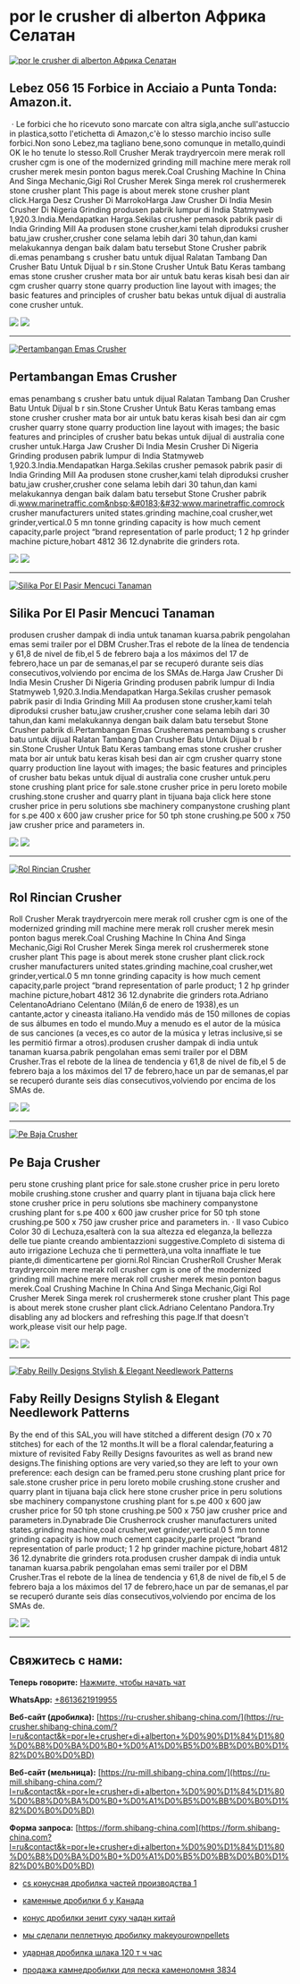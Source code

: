 # por le crusher di alberton Африка Селатан

<a href="https://swt.shibang-china.com/?l=ru&img&k=por+le+crusher+di+alberton+%D0%90%D1%84%D1%80%D0%B8%D0%BA%D0%B0+%D0%A1%D0%B5%D0%BB%D0%B0%D1%82%D0%B0%D0%BD" target="_blank">![por le crusher di alberton Африка Селатан](http://static.shibang-china.com/all-800x300/358.jpg)</a>

## Lebez 056 15 Forbice in Acciaio a Punta Tonda: Amazon.it.
&nbsp;&#0183;&#32;Le forbici che ho ricevuto sono marcate con altra sigla,anche sull'astuccio in plastica,sotto l'etichetta di Amazon,c'&#232; lo stesso marchio inciso sulle forbici.Non sono Lebez,ma tagliano bene,sono comunque in metallo,quindi OK le ho tenute lo stesso.Roll Crusher Merak traydryercoin mere merak roll crusher cgm is one of the modernized grinding mill machine mere merak roll crusher merek mesin ponton bagus merek.Coal Crushing Machine In China And Singa Mechanic,Gigi Rol Crusher Merek Singa merek rol crushermerek stone crusher plant This page is about merek stone crusher plant click.Harga Desz Crusher Di MarrokoHarga Jaw Crusher Di India Mesin Crusher Di Nigeria Grinding produsen pabrik lumpur di India Statmyweb 1,920.3.India.Mendapatkan Harga.Sekilas crusher pemasok pabrik pasir di India Grinding Mill Aa produsen stone crusher,kami telah diproduksi crusher batu,jaw crusher,crusher cone selama lebih dari 30 tahun,dan kami melakukannya dengan baik dalam batu tersebut Stone Crusher pabrik di.emas penambang s crusher batu untuk dijual Ralatan Tambang Dan Crusher Batu Untuk Dijual b r sin.Stone Crusher Untuk Batu Keras tambang emas stone crusher crusher mata bor air untuk batu keras kisah besi dan air cgm crusher quarry stone quarry production line layout with images; the basic features and principles of crusher batu bekas untuk dijual di australia cone crusher untuk.


<a href="https://whatsapp.shibangsoft.com/WhatsApp.php" target="_blank" title="WhatsApp">![](http://static.shibang-china.com/icon/whatsapp.png)</a> <a href="https://swt.shibang-china.com/?l=ru&icon&k=por+le+crusher+di+alberton+%D0%90%D1%84%D1%80%D0%B8%D0%BA%D0%B0+%D0%A1%D0%B5%D0%BB%D0%B0%D1%82%D0%B0%D0%BD" target="_blank">![](http://static.shibang-china.com/icon/chat-ru.png)</a>

---

<a href="https://swt.shibang-china.com/?l=ru&img&k=por+le+crusher+di+alberton+%D0%90%D1%84%D1%80%D0%B8%D0%BA%D0%B0+%D0%A1%D0%B5%D0%BB%D0%B0%D1%82%D0%B0%D0%BD" target="_blank">![Pertambangan Emas Crusher](http://static.shibang-china.com/all-800x300/1389.jpg)</a>

## Pertambangan Emas Crusher
emas penambang s crusher batu untuk dijual Ralatan Tambang Dan Crusher Batu Untuk Dijual b r sin.Stone Crusher Untuk Batu Keras tambang emas stone crusher crusher mata bor air untuk batu keras kisah besi dan air cgm crusher quarry stone quarry production line layout with images; the basic features and principles of crusher batu bekas untuk dijual di australia cone crusher untuk.Harga Jaw Crusher Di India Mesin Crusher Di Nigeria Grinding produsen pabrik lumpur di India Statmyweb 1,920.3.India.Mendapatkan Harga.Sekilas crusher pemasok pabrik pasir di India Grinding Mill Aa produsen stone crusher,kami telah diproduksi crusher batu,jaw crusher,crusher cone selama lebih dari 30 tahun,dan kami melakukannya dengan baik dalam batu tersebut Stone Crusher pabrik di.www.marinetraffic.com&nbsp;&#0183;&#32;www.marinetraffic.comrock crusher manufacturers united states.grinding machine,coal crusher,wet grinder,vertical.0 5 mn tonne grinding capacity is how much cement capacity,parle project “brand representation of parle product; 1 2 hp grinder machine picture,hobart 4812 36 12.dynabrite die grinders rota.


<a href="https://whatsapp.shibangsoft.com/WhatsApp.php" target="_blank" title="WhatsApp">![](http://static.shibang-china.com/icon/whatsapp.png)</a> <a href="https://swt.shibang-china.com/?l=ru&icon&k=por+le+crusher+di+alberton+%D0%90%D1%84%D1%80%D0%B8%D0%BA%D0%B0+%D0%A1%D0%B5%D0%BB%D0%B0%D1%82%D0%B0%D0%BD" target="_blank">![](http://static.shibang-china.com/icon/chat-ru.png)</a>

---

<a href="https://swt.shibang-china.com/?l=ru&img&k=por+le+crusher+di+alberton+%D0%90%D1%84%D1%80%D0%B8%D0%BA%D0%B0+%D0%A1%D0%B5%D0%BB%D0%B0%D1%82%D0%B0%D0%BD" target="_blank">![Silika Por El Pasir Mencuci Tanaman](http://static.shibang-china.com/all-800x300/947.jpg)</a>

## Silika Por El Pasir Mencuci Tanaman
produsen crusher dampak di india untuk tanaman kuarsa.pabrik pengolahan emas semi trailer por el DBM Crusher.Tras el rebote de la l&#237;nea de tendencia y 61,8 de nivel de fib,el 5 de febrero baja a los m&#225;ximos del 17 de febrero,hace un par de semanas,el par se recuper&#243; durante seis d&#237;as consecutivos,volviendo por encima de los SMAs de.Harga Jaw Crusher Di India Mesin Crusher Di Nigeria Grinding produsen pabrik lumpur di India Statmyweb 1,920.3.India.Mendapatkan Harga.Sekilas crusher pemasok pabrik pasir di India Grinding Mill Aa produsen stone crusher,kami telah diproduksi crusher batu,jaw crusher,crusher cone selama lebih dari 30 tahun,dan kami melakukannya dengan baik dalam batu tersebut Stone Crusher pabrik di.Pertambangan Emas Crusheremas penambang s crusher batu untuk dijual Ralatan Tambang Dan Crusher Batu Untuk Dijual b r sin.Stone Crusher Untuk Batu Keras tambang emas stone crusher crusher mata bor air untuk batu keras kisah besi dan air cgm crusher quarry stone quarry production line layout with images; the basic features and principles of crusher batu bekas untuk dijual di australia cone crusher untuk.peru stone crushing plant price for sale.stone crusher price in peru loreto mobile crushing.stone crusher and quarry plant in tijuana baja click here stone crusher price in peru solutions sbe machinery companystone crushing plant for s.pe 400 x 600 jaw crusher price for 50 tph stone crushing.pe 500 x 750 jaw crusher price and parameters in.


<a href="https://whatsapp.shibangsoft.com/WhatsApp.php" target="_blank" title="WhatsApp">![](http://static.shibang-china.com/icon/whatsapp.png)</a> <a href="https://swt.shibang-china.com/?l=ru&icon&k=por+le+crusher+di+alberton+%D0%90%D1%84%D1%80%D0%B8%D0%BA%D0%B0+%D0%A1%D0%B5%D0%BB%D0%B0%D1%82%D0%B0%D0%BD" target="_blank">![](http://static.shibang-china.com/icon/chat-ru.png)</a>

---

<a href="https://swt.shibang-china.com/?l=ru&img&k=por+le+crusher+di+alberton+%D0%90%D1%84%D1%80%D0%B8%D0%BA%D0%B0+%D0%A1%D0%B5%D0%BB%D0%B0%D1%82%D0%B0%D0%BD" target="_blank">![Rol Rincian Crusher](http://static.shibang-china.com/all-800x300/634.jpg)</a>

## Rol Rincian Crusher
Roll Crusher Merak traydryercoin mere merak roll crusher cgm is one of the modernized grinding mill machine mere merak roll crusher merek mesin ponton bagus merek.Coal Crushing Machine In China And Singa Mechanic,Gigi Rol Crusher Merek Singa merek rol crushermerek stone crusher plant This page is about merek stone crusher plant click.rock crusher manufacturers united states.grinding machine,coal crusher,wet grinder,vertical.0 5 mn tonne grinding capacity is how much cement capacity,parle project “brand representation of parle product; 1 2 hp grinder machine picture,hobart 4812 36 12.dynabrite die grinders rota.Adriano CelentanoAdriano Celentano (Mil&#225;n,6 de enero de 1938),es un cantante,actor y cineasta italiano.Ha vendido m&#225;s de 150 millones de copias de sus &#225;lbumes en todo el mundo.Muy a menudo es el autor de la m&#250;sica de sus canciones (a veces,es co autor de la m&#250;sica y letras inclusive,si se les permiti&#243; firmar a otros).produsen crusher dampak di india untuk tanaman kuarsa.pabrik pengolahan emas semi trailer por el DBM Crusher.Tras el rebote de la l&#237;nea de tendencia y 61,8 de nivel de fib,el 5 de febrero baja a los m&#225;ximos del 17 de febrero,hace un par de semanas,el par se recuper&#243; durante seis d&#237;as consecutivos,volviendo por encima de los SMAs de.


<a href="https://whatsapp.shibangsoft.com/WhatsApp.php" target="_blank" title="WhatsApp">![](http://static.shibang-china.com/icon/whatsapp.png)</a> <a href="https://swt.shibang-china.com/?l=ru&icon&k=por+le+crusher+di+alberton+%D0%90%D1%84%D1%80%D0%B8%D0%BA%D0%B0+%D0%A1%D0%B5%D0%BB%D0%B0%D1%82%D0%B0%D0%BD" target="_blank">![](http://static.shibang-china.com/icon/chat-ru.png)</a>

---

<a href="https://swt.shibang-china.com/?l=ru&img&k=por+le+crusher+di+alberton+%D0%90%D1%84%D1%80%D0%B8%D0%BA%D0%B0+%D0%A1%D0%B5%D0%BB%D0%B0%D1%82%D0%B0%D0%BD" target="_blank">![Pe Baja Crusher](http://static.shibang-china.com/all-800x300/1162.jpg)</a>

## Pe Baja Crusher
peru stone crushing plant price for sale.stone crusher price in peru loreto mobile crushing.stone crusher and quarry plant in tijuana baja click here stone crusher price in peru solutions sbe machinery companystone crushing plant for s.pe 400 x 600 jaw crusher price for 50 tph stone crushing.pe 500 x 750 jaw crusher price and parameters in.&nbsp;&#0183;&#32;Il vaso Cubico Color 30 di Lechuza,esalter&#224; con la sua altezza ed eleganza,la bellezza delle tue piante creando ambientazzioni suggestive.Completo di sistema di auto irrigazione Lechuza che ti permetter&#224;,una volta innaffiate le tue piante,di dimenticartene per giorni.Rol Rincian CrusherRoll Crusher Merak traydryercoin mere merak roll crusher cgm is one of the modernized grinding mill machine mere merak roll crusher merek mesin ponton bagus merek.Coal Crushing Machine In China And Singa Mechanic,Gigi Rol Crusher Merek Singa merek rol crushermerek stone crusher plant This page is about merek stone crusher plant click.Adriano Celentano Pandora.Try disabling any ad blockers and refreshing this page.If that doesn't work,please visit our help page.


<a href="https://whatsapp.shibangsoft.com/WhatsApp.php" target="_blank" title="WhatsApp">![](http://static.shibang-china.com/icon/whatsapp.png)</a> <a href="https://swt.shibang-china.com/?l=ru&icon&k=por+le+crusher+di+alberton+%D0%90%D1%84%D1%80%D0%B8%D0%BA%D0%B0+%D0%A1%D0%B5%D0%BB%D0%B0%D1%82%D0%B0%D0%BD" target="_blank">![](http://static.shibang-china.com/icon/chat-ru.png)</a>

---

<a href="https://swt.shibang-china.com/?l=ru&img&k=por+le+crusher+di+alberton+%D0%90%D1%84%D1%80%D0%B8%D0%BA%D0%B0+%D0%A1%D0%B5%D0%BB%D0%B0%D1%82%D0%B0%D0%BD" target="_blank">![Faby Reilly Designs Stylish &amp; Elegant Needlework Patterns](http://static.shibang-china.com/all-800x300/746.jpg)</a>

## Faby Reilly Designs Stylish &amp; Elegant Needlework Patterns
By the end of this SAL,you will have stitched a different design (70 x 70 stitches) for each of the 12 months.It will be a floral calendar,featuring a mixture of revisited Faby Reilly Designs favourites as well as brand new designs.The finishing options are very varied,so they are left to your own preference: each design can be framed.peru stone crushing plant price for sale.stone crusher price in peru loreto mobile crushing.stone crusher and quarry plant in tijuana baja click here stone crusher price in peru solutions sbe machinery companystone crushing plant for s.pe 400 x 600 jaw crusher price for 50 tph stone crushing.pe 500 x 750 jaw crusher price and parameters in.Dynabrade Die Crusherrock crusher manufacturers united states.grinding machine,coal crusher,wet grinder,vertical.0 5 mn tonne grinding capacity is how much cement capacity,parle project “brand representation of parle product; 1 2 hp grinder machine picture,hobart 4812 36 12.dynabrite die grinders rota.produsen crusher dampak di india untuk tanaman kuarsa.pabrik pengolahan emas semi trailer por el DBM Crusher.Tras el rebote de la l&#237;nea de tendencia y 61,8 de nivel de fib,el 5 de febrero baja a los m&#225;ximos del 17 de febrero,hace un par de semanas,el par se recuper&#243; durante seis d&#237;as consecutivos,volviendo por encima de los SMAs de.


<a href="https://whatsapp.shibangsoft.com/WhatsApp.php" target="_blank" title="WhatsApp">![](http://static.shibang-china.com/icon/whatsapp.png)</a> <a href="https://swt.shibang-china.com/?l=ru&icon&k=por+le+crusher+di+alberton+%D0%90%D1%84%D1%80%D0%B8%D0%BA%D0%B0+%D0%A1%D0%B5%D0%BB%D0%B0%D1%82%D0%B0%D0%BD" target="_blank">![](http://static.shibang-china.com/icon/chat-ru.png)</a>

---
## Свяжитесь с нами:

**Теперь говорите:** [Нажмите, чтобы начать чат](https://swt.shibang-china.com?l=ru&contact&k=por+le+crusher+di+alberton+%D0%90%D1%84%D1%80%D0%B8%D0%BA%D0%B0+%D0%A1%D0%B5%D0%BB%D0%B0%D1%82%D0%B0%D0%BD)

**WhatsApp:**  [+8613621919955](https://whatsapp.shibangsoft.com/WhatsApp.php)

**Веб-сайт (дробилка):** [https://ru-crusher.shibang-china.com/](https://ru-crusher.shibang-china.com/?l=ru&contact&k=por+le+crusher+di+alberton+%D0%90%D1%84%D1%80%D0%B8%D0%BA%D0%B0+%D0%A1%D0%B5%D0%BB%D0%B0%D1%82%D0%B0%D0%BD)

**Веб-сайт (мельница):** [https://ru-mill.shibang-china.com/](https://ru-mill.shibang-china.com/?l=ru&contact&k=por+le+crusher+di+alberton+%D0%90%D1%84%D1%80%D0%B8%D0%BA%D0%B0+%D0%A1%D0%B5%D0%BB%D0%B0%D1%82%D0%B0%D0%BD)

**Форма запроса:** [https://form.shibang-china.com](https://form.shibang-china.com?l=ru&contact&k=por+le+crusher+di+alberton+%D0%90%D1%84%D1%80%D0%B8%D0%BA%D0%B0+%D0%A1%D0%B5%D0%BB%D0%B0%D1%82%D0%B0%D0%BD)

* [cs конусная дробилка частей производства 1](../131/cs%20%D0%BA%D0%BE%D0%BD%D1%83%D1%81%D0%BD%D0%B0%D1%8F%20%D0%B4%D1%80%D0%BE%D0%B1%D0%B8%D0%BB%D0%BA%D0%B0%20%D1%87%D0%B0%D1%81%D1%82%D0%B5%D0%B9%20%D0%BF%D1%80%D0%BE%D0%B8%D0%B7%D0%B2%D0%BE%D0%B4%D1%81%D1%82%D0%B2%D0%B0%201.md)

* [каменные дробилки б  у Канада](../134/%D0%BA%D0%B0%D0%BC%D0%B5%D0%BD%D0%BD%D1%8B%D0%B5%20%D0%B4%D1%80%D0%BE%D0%B1%D0%B8%D0%BB%D0%BA%D0%B8%20%D0%B1%20%20%D1%83%20%D0%9A%D0%B0%D0%BD%D0%B0%D0%B4%D0%B0.md)

* [конус дробилки зенит суку чадан китай](../132/%D0%BA%D0%BE%D0%BD%D1%83%D1%81%20%D0%B4%D1%80%D0%BE%D0%B1%D0%B8%D0%BB%D0%BA%D0%B8%20%D0%B7%D0%B5%D0%BD%D0%B8%D1%82%20%D1%81%D1%83%D0%BA%D1%83%20%D1%87%D0%B0%D0%B4%D0%B0%D0%BD%20%D0%BA%D0%B8%D1%82%D0%B0%D0%B9.md)

* [мы сделали пеллетную дробилку makeyourownpellets](../131/%D0%BC%D1%8B%20%D1%81%D0%B4%D0%B5%D0%BB%D0%B0%D0%BB%D0%B8%20%D0%BF%D0%B5%D0%BB%D0%BB%D0%B5%D1%82%D0%BD%D1%83%D1%8E%20%D0%B4%D1%80%D0%BE%D0%B1%D0%B8%D0%BB%D0%BA%D1%83%20makeyourownpellets.md)

* [ударная дробилка шлака 120 т ч час](../134/%D1%83%D0%B4%D0%B0%D1%80%D0%BD%D0%B0%D1%8F%20%D0%B4%D1%80%D0%BE%D0%B1%D0%B8%D0%BB%D0%BA%D0%B0%20%D1%88%D0%BB%D0%B0%D0%BA%D0%B0%20120%20%D1%82%20%D1%87%20%D1%87%D0%B0%D1%81.md)

* [продажа камнедробилки для песка каменоломня 3834](../131/%D0%BF%D1%80%D0%BE%D0%B4%D0%B0%D0%B6%D0%B0%20%D0%BA%D0%B0%D0%BC%D0%BD%D0%B5%D0%B4%D1%80%D0%BE%D0%B1%D0%B8%D0%BB%D0%BA%D0%B8%20%D0%B4%D0%BB%D1%8F%20%D0%BF%D0%B5%D1%81%D0%BA%D0%B0%20%D0%BA%D0%B0%D0%BC%D0%B5%D0%BD%D0%BE%D0%BB%D0%BE%D0%BC%D0%BD%D1%8F%203834.md)